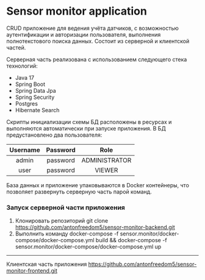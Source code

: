 # Sensor monitor application

CRUD приложение для ведения учёта датчиков, с возможностью аутентификации и авторизации пользователя, выполнения полнотекстового поиска данных. Состоит из серверной и клиентской частей. 

Серверная часть реализована с использованием следующего стека технологий:
* Java 17
* Spring Boot
* Spring Data Jpa
* Spring Security
* Postgres
* Hibernate Search

Скрипты инициализации схемы БД расположены в ресурсах и выполняются автоматически при запуске приложения.
В БД предустановлено два пользователя:

| Username | Password |     Role      |
|:--------:|:--------:|:-------------:|
|  admin   | password | ADMINISTRATOR |
|   user   | password |    VIEWER     |

База данных и приложение упаковываются в Docker контейнеры, что позволяет развернуть серверную часть парой команд.


### Запуск серверной части приложения

1. Клонировать репозиторий git clone https://github.com/antonfreedom5/sensor-monitor-backend.git
2. Выполнить команду docker-compose -f sensor.monitor/docker-compose/docker-compose.yml build && docker-compose -f sensor.monitor/docker-compose/docker-compose.yml up


---
Клиентская часть приложения https://github.com/antonfreedom5/sensor-monitor-frontend.git